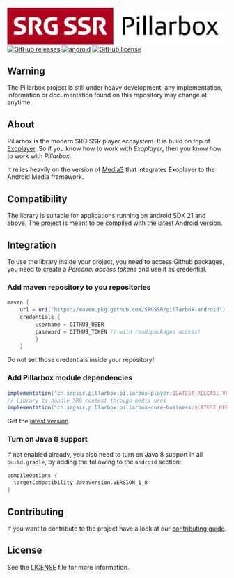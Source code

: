 [![Pillarbox logo](https://github.com/SRGSSR/pillarbox-apple/blob/main/docs/README-images/logo.jpg)](https://github.com/SRGSSR/pillarbox-android)
[![GitHub releases](https://img.shields.io/github/v/release/SRGSSR/pillarbox-android)](https://github.com/SRGSSR/pillarbox-android/releases)
[![android](https://img.shields.io/badge/android-21+-green)](https://github.com/SRGSSR/pillarbox-android)
[![GitHub license](https://img.shields.io/github/license/SRGSSR/pillarbox-android)](https://github.com/SRGSSR/pillarbox-android/blob/main/LICENSE)

## Warning

The Pillarbox project is still under heavy development, any implementation, information or documentation found on this repository may change at 
anytime.

## About

Pillarbox is the modern SRG SSR player ecosystem. It is build on top of [Exoplayer](https://exoplayer.dev/). So if you know how to work with
_Exoplayer_, then you know how to work with _Pillarbox_.

It relies heavily on the version of [Media3](https://developer.android.com/jetpack/androidx/releases/media3) that integrates Exoplayer to the Android
Media framework.

## Compatibility

The library is suitable for applications running on android SDK 21 and above. The project is meant to be compiled with the latest Android version.

## Integration

To use the library inside your project, you need to access Github packages, you need to create a _Personal access tokens_ and use it as credential.

### Add maven repository to you repositories

```gradle
maven {
    url = uri("https://maven.pkg.github.com/SRGSSR/pillarbox-android")
    credentials {
         username = GITHUB_USER
         password = GITHUB_TOKEN // with read:packages access!
         }
    }
```

Do not set those credentials inside your repository!

### Add Pillarbox module dependencies

```gradle
implementation("ch.srgssr.pillarbox:pillarbox-player:$LATEST_RELEASE_VERSION")
// Library to handle SRG content through media urns
implementation("ch.srgssr.pillarbox:pillarbox-core-business:$LATEST_RELEASE_VERSION")
```

Get the [latest version](https://github.com/SRGSSR/pillarbox-android/releases/latest)

### Turn on Java 8 support

If not enabled already, you also need to turn on Java 8 support in all
`build.gradle`, by adding the following to the
`android` section:

```gradle
compileOptions {
  targetCompatibility JavaVersion.VERSION_1_8
}
```

## Contributing

If you want to contribute to the project have a look at our [contributing guide](CONTRIBUTING.md).

## License

See the [LICENSE](../LICENSE) file for more information.
